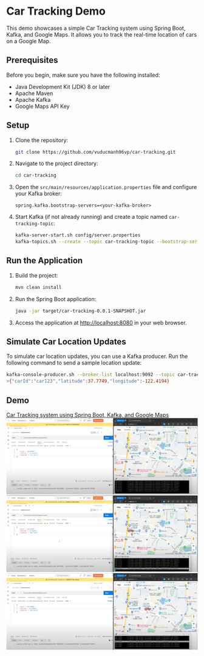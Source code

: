 # Car Tracking Demo

This demo showcases a simple Car Tracking system using Spring Boot, Kafka, and Google Maps. It allows you to track the real-time location of cars on a Google Map.

## Prerequisites

Before you begin, make sure you have the following installed:

- Java Development Kit (JDK) 8 or later
- Apache Maven
- Apache Kafka
- Google Maps API Key

## Setup

1. Clone the repository:

    ```bash
    git clone https://github.com/vuducmanh96vp/car-tracking.git
    ```

2. Navigate to the project directory:

    ```bash
    cd car-tracking
    ```

3. Open the `src/main/resources/application.properties` file and configure your Kafka broker:

    ```properties
    spring.kafka.bootstrap-servers=<your-kafka-broker>
    ```

4. Start Kafka (if not already running) and create a topic named `car-tracking-topic`:

    ```bash
    kafka-server-start.sh config/server.properties
    kafka-topics.sh --create --topic car-tracking-topic --bootstrap-server localhost:9092 --partitions 1 --replication-factor 1
    ```

## Run the Application

1. Build the project:

    ```bash
    mvn clean install
    ```

2. Run the Spring Boot application:

    ```bash
    java -jar target/car-tracking-0.0.1-SNAPSHOT.jar
    ```

3. Access the application at [http://localhost:8080](http://localhost:8080) in your web browser.

## Simulate Car Location Updates

To simulate car location updates, you can use a Kafka producer. Run the following command to send a sample location update:

```bash
kafka-console-producer.sh --broker-list localhost:9092 --topic car-tracking-topic
>{"carId":"car123","latitude":37.7749,"longitude":-122.4194}
```

## Demo
[Car Tracking system using Spring Boot, Kafka, and Google Maps](https://youtu.be/cI1H8Kig-jk)
![Init screen](/img/CarTracking1.png)
![Car Tracking location 1](/img/CarTracking2.png)
![Car Tracking  location 2](/img/CarTracking3.png)
